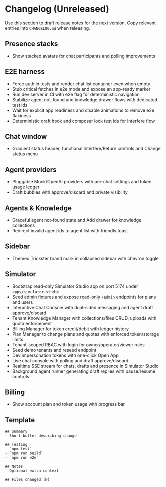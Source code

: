 # Changelog (Unreleased)

Use this section to draft release notes for the next version. Copy relevant entries into `CHANGELOG.md` when releasing.

## Presence stacks

- Show stacked avatars for chat participants and polling improvements

## E2E harness

- Force auth in tests and render chat list container even when empty
- Stub critical fetches in e2e mode and expose an app-ready marker
- Run dev server in CI with e2e flag for deterministic navigation
- Stabilize agent not-found and knowledge drawer flows with dedicated test ids
- Wait for explicit app readiness and disable animations to remove e2e flakiness
- Deterministic draft hook and composer lock test ids for Interfere flow

## Chat window

- Gradient status header, functional Interfere/Return controls and Change status menu

## Agent providers

- Pluggable Mock/OpenAI providers with per-chat settings and token usage ledger
- Draft bubbles with approve/discard and private visibility

## Agents & Knowledge

- Graceful agent not-found state and Add drawer for knowledge collections
- Redirect invalid agent ids to agent list with friendly toast

## Sidebar

- Themed Trickster brand mark in collapsed sidebar with chevron toggle

## Simulator

- Bootstrap read-only Simulator Studio app on port 5174 under `apps/simulator-studio`
- Seed admin fixtures and expose read-only `/admin` endpoints for plans and users
- Interactive Chat Console with dual-sided messaging and agent draft approve/discard
- Tenant Knowledge Manager with collections/files CRUD, uploads with quota enforcement
- Billing Manager for token credit/debit with ledger history
- Plan Manager to change plans and quotas with enforced token/storage limits
- Tenant-scoped RBAC with login for owner/operator/viewer roles
- Seed demo tenants and reseed endpoint
- Dev impersonation tokens with one-click Open App
- Live chat console with polling and draft approve/discard
- Realtime SSE stream for chats, drafts and presence in Simulator Studio
- Background agent runner generating draft replies with pause/resume controls

## Billing

- Show account plan and token usage with progress bar

## Template

```
## Summary
- Short bullet describing change

## Testing
- `npm test`
- `npm run build`
- `npm run e2e`

## Notes
- Optional extra context

## Files changed (N)
```
